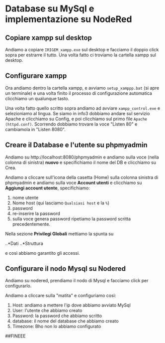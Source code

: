 # Database su MySql e implementazione su NodeRed

## Copiare xampp sul desktop
Andiamo a copiare `IRIGEM_xampp.exe` sul desktop e facciamo il doppio click sopra per estrarre il tutto. Una volta fatto ci troviamo la cartella xampp sul desktop.

## Configurare xampp
Ora andiamo dentro la cartella xampp, e avviamo `setup_xamppp.bat` (si apre un terminale) e una volta finito il processo di configurazione automatica clicchiamo un qualunque tasto.

Una volta fatto quello scritto sopra andiamo ad avviare `xampp_control.exe` e selezioniamo al lingua. Se siamo in info3 dobbiamo andare sul servizio Apache e clicchiamo su Config, e poi clicchiamo sul primo file `Apache (httpd.conf)`. Scorrendo dobbiamo trovare la voce "Listen 80" e cambiamola in "Listen 8080".

## Creare il Database e l'utente su phpmyadmin

Andiamo su http://localhost:8080/phpmyadmin e andiamo sulla voce (nella colonna di sinistra) **nuovo** e specifichiamo il nome del DB e clicchiamo su Crea.

Andiamo a cliccare sull'icona della casetta (Home) sulla colonna sinistra di phpmyadmin e andiamo sulla voce **Account utenti** e clicchiamo su **Aggiungi account utente**, specifichiamo:
1. nome utente
2. Nome host (qui lasciamo `Qualsiasi host` e la `%`)
3. password
4. re-inserire la password
5. sulla voce genera password ripetiamo la password scritta precedentemente.

Nella sezione **Privilegi Globali** mettiamo la spunta su

..*Dati
..*Struttura

e così abbiamo garantito gli accessi. 

## Configurare il nodo Mysql su Nodered

Andiamo su nodered, prendiamo il nodo di Mysql e facciamo click per configurarlo.

Andiamo a cliccare sulla "matita" e configuriamo così:

1. Host: andiamo a mettere l'ip dove abbiamo avviato MySql
2. User: l'utente che abbiamo creato
3. Password: la password che abbiamo scritto
4. database: il nome del database che abbiamo creato
5. Timezone: Bho non lo abbiamo configurato

##FINEEE

